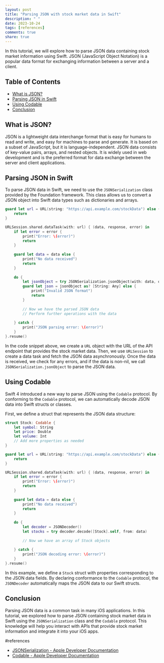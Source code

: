 ```yaml
---
layout: post
title: "Parsing JSON with stock market data in Swift"
description: " "
date: 2023-10-24
tags: [references]
comments: true
share: true
---
```


In this tutorial, we will explore how to parse JSON data containing stock market information using Swift. JSON (JavaScript Object Notation) is a popular data format for exchanging information between a server and a client.

## Table of Contents
- [What is JSON?](#what-is-json)
- [Parsing JSON in Swift](#parsing-json-in-swift)
- [Using Codable](#using-codable)
- [Conclusion](#conclusion)

## What is JSON?
JSON is a lightweight data interchange format that is easy for humans to read and write, and easy for machines to parse and generate. It is based on a subset of JavaScript, but it is language-independent. JSON data consists of key-value pairs, arrays, and nested objects. It is widely used in web development and is the preferred format for data exchange between the server and client applications.

## Parsing JSON in Swift
To parse JSON data in Swift, we need to use the `JSONSerialization` class provided by the Foundation framework. This class allows us to convert a JSON object into Swift data types such as dictionaries and arrays.

```swift
guard let url = URL(string: "https://api.example.com/stockData") else {
    return
}

URLSession.shared.dataTask(with: url) { (data, response, error) in
    if let error = error {
        print("Error: \(error)")
        return
    }
    
    guard let data = data else {
        print("No data received")
        return
    }
    
    do {
        let jsonObject = try JSONSerialization.jsonObject(with: data, options: [])
        guard let json = jsonObject as? [String: Any] else {
            print("Invalid JSON format")
            return
        }
        
        // Now we have the parsed JSON data
        // Perform further operations with the data
        
    } catch {
        print("JSON parsing error: \(error)")
    }
}.resume()
```

In the code snippet above, we create a `URL` object with the URL of the API endpoint that provides the stock market data. Then, we use `URLSession` to create a data task and fetch the JSON data asynchronously. Once the data is received, we check for any errors, and if the data is non-nil, we call `JSONSerialization.jsonObject` to parse the JSON data.

## Using Codable
Swift 4 introduced a new way to parse JSON using the `Codable` protocol. By conforming to the `Codable` protocol, we can automatically decode JSON data into Swift structs or classes.

First, we define a struct that represents the JSON data structure:

```swift
struct Stock: Codable {
    let symbol: String
    let price: Double
    let volume: Int
    // Add more properties as needed
}

guard let url = URL(string: "https://api.example.com/stockData") else {
    return
}

URLSession.shared.dataTask(with: url) { (data, response, error) in
    if let error = error {
        print("Error: \(error)")
        return
    }
    
    guard let data = data else {
        print("No data received")
        return
    }
    
    do {
        let decoder = JSONDecoder()
        let stocks = try decoder.decode([Stock].self, from: data)
        
        // Now we have an array of Stock objects
        
    } catch {
        print("JSON decoding error: \(error)")
    }
}.resume()
```

In this example, we define a `Stock` struct with properties corresponding to the JSON data fields. By declaring conformance to the `Codable` protocol, the `JSONDecoder` automatically maps the JSON data to our Swift structs.

## Conclusion
Parsing JSON data is a common task in many iOS applications. In this tutorial, we explored how to parse JSON containing stock market data in Swift using the `JSONSerialization` class and the `Codable` protocol. This knowledge will help you interact with APIs that provide stock market information and integrate it into your iOS apps.

#references 
- [JSONSerialization - Apple Developer Documentation](https://developer.apple.com/documentation/foundation/jsonserialization)
- [Codable - Apple Developer Documentation](https://developer.apple.com/documentation/swift/codable)